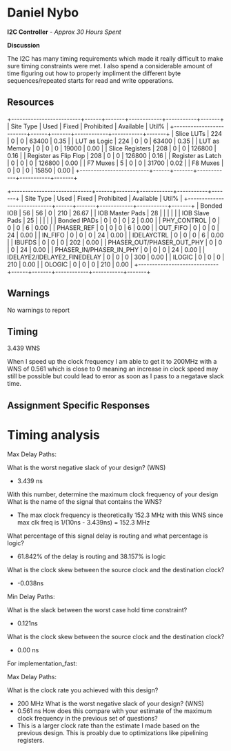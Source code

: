 # Daniel Nybo 

**I2C Controller** - *Approx 30 Hours Spent*

**Discussion**

The I2C has many timing requirements which made it really difficult to make sure timing constraints were met. I also spend a considerable amount of time figuring out how to properly impliment the different byte sequences/repeated starts for read and write opperations.

## Resources

+-------------------------+------+-------+------------+-----------+-------+
|        Site Type        | Used | Fixed | Prohibited | Available | Util% |
+-------------------------+------+-------+------------+-----------+-------+
| Slice LUTs              |  224 |     0 |          0 |     63400 |  0.35 |
|   LUT as Logic          |  224 |     0 |          0 |     63400 |  0.35 |
|   LUT as Memory         |    0 |     0 |          0 |     19000 |  0.00 |
| Slice Registers         |  208 |     0 |          0 |    126800 |  0.16 |
|   Register as Flip Flop |  208 |     0 |          0 |    126800 |  0.16 |
|   Register as Latch     |    0 |     0 |          0 |    126800 |  0.00 |
| F7 Muxes                |    5 |     0 |          0 |     31700 |  0.02 |
| F8 Muxes                |    0 |     0 |          0 |     15850 |  0.00 |
+-------------------------+------+-------+------------+-----------+-------+

+-----------------------------+------+-------+------------+-----------+-------+
|          Site Type          | Used | Fixed | Prohibited | Available | Util% |
+-----------------------------+------+-------+------------+-----------+-------+
| Bonded IOB                  |   56 |    56 |          0 |       210 | 26.67 |
|   IOB Master Pads           |   28 |       |            |           |       |
|   IOB Slave Pads            |   25 |       |            |           |       |
| Bonded IPADs                |    0 |     0 |          0 |         2 |  0.00 |
| PHY_CONTROL                 |    0 |     0 |          0 |         6 |  0.00 |
| PHASER_REF                  |    0 |     0 |          0 |         6 |  0.00 |
| OUT_FIFO                    |    0 |     0 |          0 |        24 |  0.00 |
| IN_FIFO                     |    0 |     0 |          0 |        24 |  0.00 |
| IDELAYCTRL                  |    0 |     0 |          0 |         6 |  0.00 |
| IBUFDS                      |    0 |     0 |          0 |       202 |  0.00 |
| PHASER_OUT/PHASER_OUT_PHY   |    0 |     0 |          0 |        24 |  0.00 |
| PHASER_IN/PHASER_IN_PHY     |    0 |     0 |          0 |        24 |  0.00 |
| IDELAYE2/IDELAYE2_FINEDELAY |    0 |     0 |          0 |       300 |  0.00 |
| ILOGIC                      |    0 |     0 |          0 |       210 |  0.00 |
| OLOGIC                      |    0 |     0 |          0 |       210 |  0.00 |
+-----------------------------+------+-------+------------+-----------+-------+

## Warnings

No warnings to report

## Timing

3.439 WNS

When I speed up the clock frequency I am able to get it to 200MHz with a WNS of 0.561 which is close to 0 meaning an increase in clock speed may still be possible but could lead to error as soon as I pass to a negatave slack time. 

## Assignment Specific Responses

# Timing analysis

Max Delay Paths:

What is the worst negative slack of your design? (WNS)  
* 3.439 ns

With this number, determine the maximum clock frequency of your design
What is the name of the signal that contains the WNS? 
* The max clock frequency is theoretically 152.3 MHz with this WNS since max clk freq is 1/(10ns - 3.439ns) = 152.3 MHz

What percentage of this signal delay is routing and what percentage is logic?
* 61.842% of the delay is routing and 38.157% is logic

What is the clock skew between the source clock and the destination clock?
* -0.038ns


Min Delay Paths:

What is the slack between the worst case hold time constraint?
* 0.121ns

What is the clock skew between the source clock and the destination clock?
* 0.00 ns


For implementation_fast:

Max Delay Paths:

What is the clock rate you achieved with this design?
* 200 MHz
What is the worst negative slack of your design? (WNS)
* 0.561 ns
How does this compare with your estimate of the maximum clock frequency in the previous set of questions?
* This is a larger clock rate than the estimate I made based on the previous design. This is proably due to optimizations like pipelining registers.
